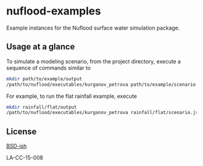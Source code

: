 # nuflood-examples
Example instances for the Nuflood surface water simulation package.

## Usage at a glance
To simulate a modeling scenario, from the project directory, execute a sequence of commands similar to
```bash
mkdir path/to/example/output
/path/to/nuflood/executables/kurganov_petrova path/to/example/scenario.json
```

For example, to run the flat rainfall example, execute
```bash
mkdir rainfall/flat/output
/path/to/nuflood/executables/kurganov_petrova rainfall/flat/scenario.json
```

## License
[BSD-ish](https://github.com/tasseff/nuflood-examples/blob/master/LICENSE.md)

LA-CC-15-008
